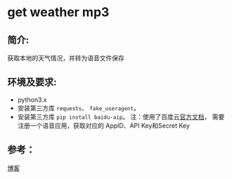 # get weather mp3

## 简介:
获取本地的天气情况，并转为语音文件保存

## 环境及要求:
* python3.x
* 安装第三方库 `requests`、 `fake_useragent`。
* 安装第三方库 `pip install baidu-aip`。 
注：使用了百度云[官方文档](https://cloud.baidu.com/doc/SPEECH/TTS-API.html#.E6.B5.8F.E8.A7.88.E5.99.A8.E8.B7.A8.E5.9F.9F)， 需要注册一个语音应用，获取对应的 AppID、API Key和Secret Key

## 参考：
[博客](https://www.cnblogs.com/TM0831/p/10357900.html)